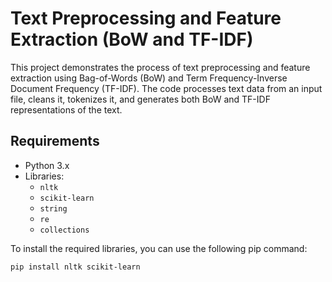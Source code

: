 # Text Preprocessing and Feature Extraction (BoW and TF-IDF)

This project demonstrates the process of text preprocessing and feature extraction using Bag-of-Words (BoW) and Term Frequency-Inverse Document Frequency (TF-IDF). The code processes text data from an input file, cleans it, tokenizes it, and generates both BoW and TF-IDF representations of the text.

## Requirements

- Python 3.x
- Libraries:
  - `nltk`
  - `scikit-learn`
  - `string`
  - `re`
  - `collections`

To install the required libraries, you can use the following pip command:

```bash
pip install nltk scikit-learn
